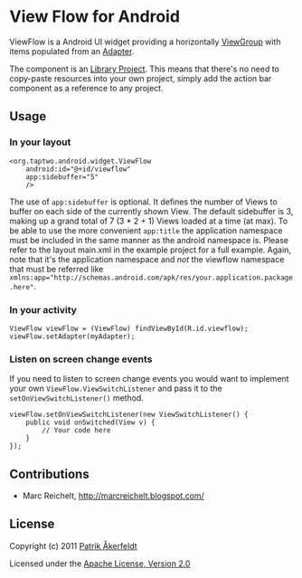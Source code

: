 # View Flow for Android

ViewFlow is a Android UI widget providing a horizontally [ViewGroup](http://developer.android.com/reference/android/view/ViewGroup.html) with items populated from an [Adapter](http://developer.android.com/reference/android/widget/Adapter.html).

The component is an [Library Project](http://developer.android.com/guide/developing/eclipse-adt.html#libraryProject). This means that there's no need to copy-paste resources into your own project, simply add the action bar component as a reference to any project.

## Usage

### In your layout

    <org.taptwo.android.widget.ViewFlow
	    android:id="@+id/viewflow"
	    app:sidebuffer="5"
        />

The use of `app:sidebuffer` is optional. It defines the number of Views to buffer on each side of the currently shown View. The default sidebuffer is 3, making up a grand total of 7 (3 * 2 + 1) Views loaded at a time (at max).
To be able to use the more convenient `app:title` the application namespace must be included in the same manner as the android namespace is. Please refer to the layout main.xml in the example project for a full example. Again, note that it's the application namespace and *not* the viewflow namespace that must be referred like `xmlns:app="http://schemas.android.com/apk/res/your.application.package.here"`.

### In your activity

    ViewFlow viewFlow = (ViewFlow) findViewById(R.id.viewflow);
    viewFlow.setAdapter(myAdapter);

### Listen on screen change events

If you need to listen to screen change events you would want to implement your own `ViewFlow.ViewSwitchListener` and pass it to the `setOnViewSwitchListener()` method.

    viewFlow.setOnViewSwitchListener(new ViewSwitchListener() {
        public void onSwitched(View v) {
            // Your code here
        }
    });

## Contributions

* Marc Reichelt, <http://marcreichelt.blogspot.com/>

## License
Copyright (c) 2011 [Patrik Åkerfeldt](http://about.me/pakerfeldt)

Licensed under the [Apache License, Version 2.0](http://www.apache.org/licenses/LICENSE-2.0.html)


